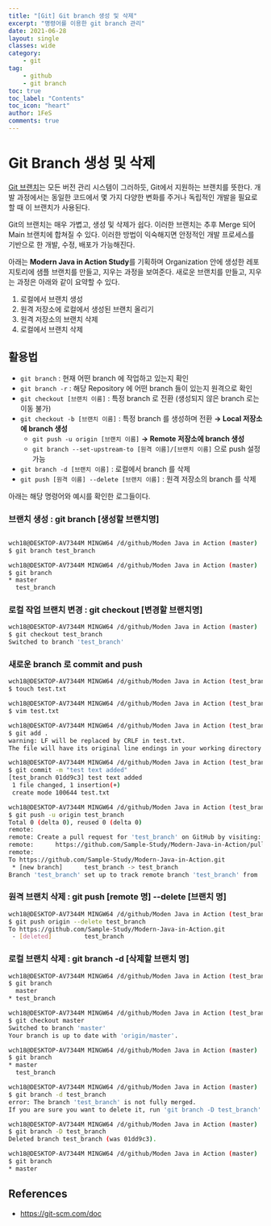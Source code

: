 ```yaml
---
title: "[Git] Git branch 생성 및 삭제"
excerpt: "명령어를 이용한 git branch 관리"
date: 2021-06-28
layout: single
classes: wide
category:
    - git
tag:
    - github
    - git branch
toc: true
toc_label: "Contents"
toc_icon: "heart"
author: 1FeS
comments: true
---
```


# Git Branch 생성 및 삭제

[Git 브랜치](https://git-scm.com/book/ko/v2/Git-%EB%B8%8C%EB%9E%9C%EC%B9%98-%EB%B8%8C%EB%9E%9C%EC%B9%98%EB%9E%80-%EB%AC%B4%EC%97%87%EC%9D%B8%EA%B0%80)는 모든 버전 관리 시스템이 그러하듯, Git에서 지원하는 브랜치를 뜻한다. 개발 과정에서는 동일한 코드에서 몇 가지 다양한 변화를 주거나 독립적인 개발을 필요로 할 때 이 브랜치가 사용된다.

Git의 브랜치는 매우 가볍고, 생성 및 삭제가 쉽다. 이러한 브랜치는 추후 Merge 되어 Main 브랜치에 합쳐질 수 있다. 이러한 방법이 익숙해지면 안정적인 개발 프로세스를 기반으로 한 개발, 수정, 배포가 가능해진다.

아래는 **Modern Java in Action Study**를 기획하며 Organization 안에 생성한 레포지토리에 샘플 브랜치를 만들고, 지우는 과정을 보여준다. 새로운 브랜치를 만들고, 지우는 과정은 아래와 같이 요약할 수 있다.

1. 로컬에서 브랜치 생성
2. 원격 저장소에 로컬에서 생성된 브랜치 올리기
3. 원격 저장소의 브랜치 삭제
4. 로컬에서 브랜치 삭제

## 활용법

- `git branch` : 현재 어떤 branch 에 작업하고 있는지 확인
- `git branch -r` : 해당 Repository 에 어떤 branch 들이 있는지 원격으로 확인
- `git checkout [브랜치 이름]` : 특정 branch 로 전환 (생성되지 않은 branch 로는 이동 불가)
- `git checkout -b [브랜치 이름]` : 특정 branch 를 생성하며 전환 **→ Local 저장소에 branch 생성**
  - `git push -u origin [브랜치 이름]`  **→ Remote 저장소에 branch 생성**
  - `git branch --set-upstream-to [원격 이름]/[브랜치 이름]` 으로 push 설정 가능
- `git branch -d [브랜치 이름]` : 로컬에서 branch 를 삭제
- `git push [원격 이름] --delete [브랜치 이름]` : 원격 저장소의 branch 를 삭제

아래는 해당 명령어와 예시를 확인한 로그들이다.

### 브랜치 생성 : git branch [생성할 브랜치명]

```bash

wch18@DESKTOP-AV7344M MINGW64 /d/github/Moden Java in Action (master)
$ git branch test_branch

wch18@DESKTOP-AV7344M MINGW64 /d/github/Moden Java in Action (master)
$ git branch
* master
  test_branch
```

### 로컬 작업 브랜치 변경 : git checkout [변경할 브랜치명]

```bash
wch18@DESKTOP-AV7344M MINGW64 /d/github/Moden Java in Action (master)
$ git checkout test_branch
Switched to branch 'test_branch'
```

### 새로운 branch 로 commit and push

```bash
wch18@DESKTOP-AV7344M MINGW64 /d/github/Moden Java in Action (test_branch)
$ touch test.txt

wch18@DESKTOP-AV7344M MINGW64 /d/github/Moden Java in Action (test_branch)
$ vim test.txt

wch18@DESKTOP-AV7344M MINGW64 /d/github/Moden Java in Action (test_branch)
$ git add .
warning: LF will be replaced by CRLF in test.txt.
The file will have its original line endings in your working directory

wch18@DESKTOP-AV7344M MINGW64 /d/github/Moden Java in Action (test_branch)
$ git commit -m "test text added"
[test_branch 01dd9c3] test text added
 1 file changed, 1 insertion(+)
 create mode 100644 test.txt

wch18@DESKTOP-AV7344M MINGW64 /d/github/Moden Java in Action (test_branch)
$ git push -u origin test_branch
Total 0 (delta 0), reused 0 (delta 0)
remote:
remote: Create a pull request for 'test_branch' on GitHub by visiting:
remote:      https://github.com/Sample-Study/Modern-Java-in-Action/pull/new/test_branch
remote:
To https://github.com/Sample-Study/Modern-Java-in-Action.git
 * [new branch]      test_branch -> test_branch
Branch 'test_branch' set up to track remote branch 'test_branch' from 'origin'.
```

### 원격 브랜치 삭제 : git push [remote 명] --delete [브랜치 명]

```bash
wch18@DESKTOP-AV7344M MINGW64 /d/github/Moden Java in Action (test_branch)
$ git push origin --delete test_branch
To https://github.com/Sample-Study/Modern-Java-in-Action.git
 - [deleted]         test_branch

```

### 로컬 브랜치 삭제 : git branch -d [삭제할 브랜치 명]

```bash
wch18@DESKTOP-AV7344M MINGW64 /d/github/Moden Java in Action (test_branch)
$ git branch
  master
* test_branch

wch18@DESKTOP-AV7344M MINGW64 /d/github/Moden Java in Action (test_branch)
$ git checkout master
Switched to branch 'master'
Your branch is up to date with 'origin/master'.

wch18@DESKTOP-AV7344M MINGW64 /d/github/Moden Java in Action (master)
$ git branch
* master
  test_branch

wch18@DESKTOP-AV7344M MINGW64 /d/github/Moden Java in Action (master)
$ git branch -d test_branch
error: The branch 'test_branch' is not fully merged.
If you are sure you want to delete it, run 'git branch -D test_branch'.

wch18@DESKTOP-AV7344M MINGW64 /d/github/Moden Java in Action (master)
$ git branch -D test_branch
Deleted branch test_branch (was 01dd9c3).

wch18@DESKTOP-AV7344M MINGW64 /d/github/Moden Java in Action (master)
$ git branch
* master
```

## References
- https://git-scm.com/doc